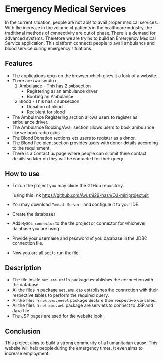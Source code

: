 # Emergency Medical Services



In the current situation, people are not able to avail proper medical services. With the increase in the volume of patients in the healthcare industry, the traditional methods of connectivity are out of phase. There is a demand for advanced systems. Therefore we are trying to build an Emergency Medical Service application. This platform connects people to avail ambulance and blood service during emergency situations.



## Features

- The applications open on the browser which gives it a look of a website.
- There are two section 
  1. Ambulance - This has 2 subsection 
     - Registering as an ambulance driver
     - Booking an Ambulance
  2. Blood - This has 2 subsection
     - Donation of blood
     - Recipient for blood
- The Ambulance Registering section allows users to register as ambulance driver.
- The Ambulance Booking/Avail section allows users to book ambulance like we book radio cabs.
- The Blood Donation sections lets users to register as a donor.
- The Blood Recipient section provides users with donor details according to the requirement.
- There is a Contact us page where people can submit there contact details so later on they will be contacted for their query.



## How to use

- To run the project you may clone the GitHub repository.

  `using this link https://github.com/Ayushi29-hash/OJ-miniproject.git

- You may download `Tomcat Server ` and configure it to your IDE. 

- Create the databases 

- Add `MySQL connector` to the the project or connector for whichever database you are using

- Provide your username and password of you database in the JDBC connection file.

- Now you are all set to run the file.



## Description

- The file inside `net.ems.utils` package establishes the connection with the database
- All the files in package `net.ems.dao` establishes the connection with their respective tables to perform the required query.
- All the files in `net.ems.model` package declare their respective variables.
- All the files in `net.ems.web` package are servlets to connect to JSP and Java file.
- The JSP pages are used for the website look.



## Conclusion

This project aims to build a strong community of a humanitarian cause. This website will help people during the emergency times. It even aims to increase employment.